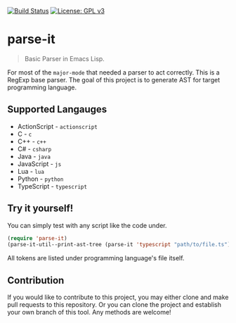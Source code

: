 [![Build Status](https://travis-ci.com/jcs090218/parse-it.svg?branch=master)](https://travis-ci.com/jcs090218/parse-it)
[![License: GPL v3](https://img.shields.io/badge/License-GPL%20v3-blue.svg)](https://www.gnu.org/licenses/gpl-3.0)


# parse-it
> Basic Parser in Emacs Lisp.

For most of the `major-mode` that needed a parser to act correctly. This is
a RegExp base parser. The goal of this project is to generate AST for
target programming language.


## Supported Langauges

* ActionScript - `actionscript`
* C - `c`
* C++ - `c++`
* C# - `csharp`
* Java - `java`
* JavaScript - `js`
* Lua - `lua`
* Python - `python`
* TypeScript - `typescript`


## Try it yourself!

You can simply test with any script like the code under.

```el
(require 'parse-it)
(parse-it-util--print-ast-tree (parse-it 'typescript "path/to/file.ts"))
```

All tokens are listed under programming language's file itself.


## Contribution

If you would like to contribute to this project, you may either
clone and make pull requests to this repository. Or you can
clone the project and establish your own branch of this tool.
Any methods are welcome!
